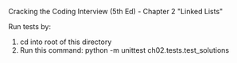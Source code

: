 Cracking the Coding Interview (5th Ed) - Chapter 2 "Linked Lists"

Run tests by:
1. cd into root of this directory
2. Run this command: python -m unittest ch02.tests.test_solutions
